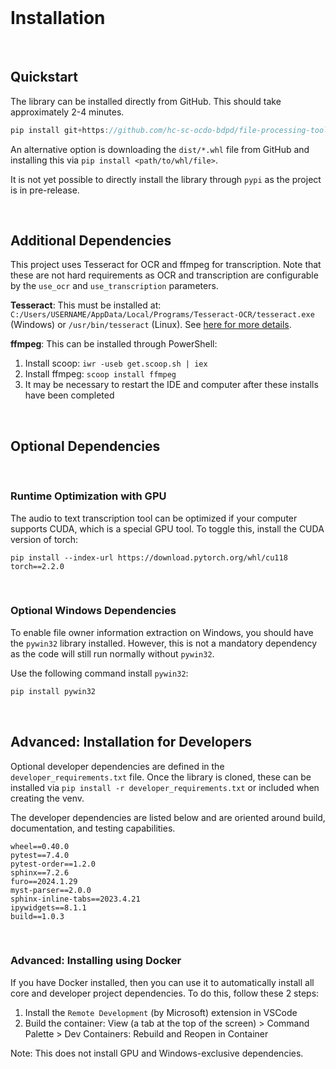 <br>

# Installation

<br>

## Quickstart

The library can be installed directly from GitHub. This should take approximately 2-4 minutes.

```js
pip install git+https://github.com/hc-sc-ocdo-bdpd/file-processing-tools.git
```

An alternative option is downloading the `dist/*.whl` file from GitHub and installing this via `pip install <path/to/whl/file>`.

It is not yet possible to directly install the library through `pypi` as the project is in pre-release.

<br>

## Additional Dependencies

This project uses Tesseract for OCR and ffmpeg for transcription. Note that these are not hard requirements as OCR and transcription are configurable by the `use_ocr` and `use_transcription` parameters.

**Tesseract**: This must be installed at: `C:/Users/USERNAME/AppData/Local/Programs/Tesseract-OCR/tesseract.exe` (Windows) or `/usr/bin/tesseract` (Linux). See [here for more details](https://github.com/UB-Mannheim/tesseract/wiki). 

**ffmpeg**: This can be installed through PowerShell:
1. Install scoop: `iwr -useb get.scoop.sh | iex`
2. Install ffmpeg: `scoop install ffmpeg`
3. It may be necessary to restart the IDE and computer after these installs have been completed

<br>

## Optional Dependencies

<br>

### Runtime Optimization with GPU

The audio to text transcription tool can be optimized if your computer supports CUDA, which is a special GPU tool. To toggle this, install the CUDA version of torch:

```
pip install --index-url https://download.pytorch.org/whl/cu118 torch==2.2.0
```

<br>

### Optional Windows Dependencies

To enable file owner information extraction on Windows, you should have the `pywin32` library installed. However, this is not a mandatory dependency as the code will still run normally without `pywin32`.

Use the following command install `pywin32`:

```python
pip install pywin32
```

<br>

## Advanced: Installation for Developers

Optional developer dependencies are defined in the `developer_requirements.txt` file. Once the library is cloned, these can be installed via `pip install -r developer_requirements.txt` or included when creating the venv.

The developer dependencies are listed below and are oriented around build, documentation, and testing capabilities. 

```
wheel==0.40.0
pytest==7.4.0
pytest-order==1.2.0
sphinx==7.2.6
furo==2024.1.29
myst-parser==2.0.0
sphinx-inline-tabs==2023.4.21
ipywidgets==8.1.1
build==1.0.3
```

<br>

### Advanced: Installing using Docker

If you have Docker installed, then you can use it to automatically install all core and developer project dependencies. To do this, follow these 2 steps:

1. Install the `Remote Development` (by Microsoft) extension in VSCode
2. Build the container: View (a tab at the top of the screen) > Command Palette > Dev Containers: Rebuild and Reopen in Container

Note: This does not install GPU and Windows-exclusive dependencies.
